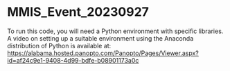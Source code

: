 # MMIS_Event_20230927

To run this code, you will need a Python environment with specific libraries. A video on setting up a suitable environment using the Anaconda distribution of Python is available at: https://alabama.hosted.panopto.com/Panopto/Pages/Viewer.aspx?id=af24c9e1-9408-4d99-bdfe-b08901173a0c
